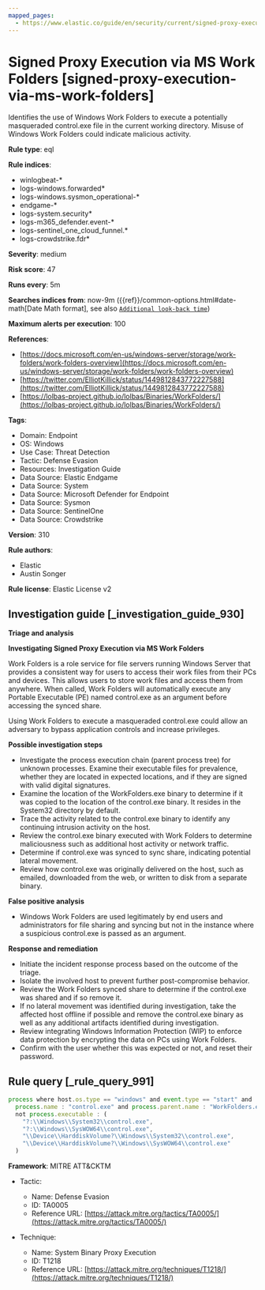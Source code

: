 ```yaml
---
mapped_pages:
  - https://www.elastic.co/guide/en/security/current/signed-proxy-execution-via-ms-work-folders.html
---
```


# Signed Proxy Execution via MS Work Folders [signed-proxy-execution-via-ms-work-folders]

Identifies the use of Windows Work Folders to execute a potentially masqueraded control.exe file in the current working directory. Misuse of Windows Work Folders could indicate malicious activity.

**Rule type**: eql

**Rule indices**:

* winlogbeat-*
* logs-windows.forwarded*
* logs-windows.sysmon_operational-*
* endgame-*
* logs-system.security*
* logs-m365_defender.event-*
* logs-sentinel_one_cloud_funnel.*
* logs-crowdstrike.fdr*

**Severity**: medium

**Risk score**: 47

**Runs every**: 5m

**Searches indices from**: now-9m ({{ref}}/common-options.html#date-math[Date Math format], see also [`Additional look-back time`](docs-content://solutions/security/detect-and-alert/create-detection-rule.md#rule-schedule))

**Maximum alerts per execution**: 100

**References**:

* [https://docs.microsoft.com/en-us/windows-server/storage/work-folders/work-folders-overview](https://docs.microsoft.com/en-us/windows-server/storage/work-folders/work-folders-overview)
* [https://twitter.com/ElliotKillick/status/1449812843772227588](https://twitter.com/ElliotKillick/status/1449812843772227588)
* [https://lolbas-project.github.io/lolbas/Binaries/WorkFolders/](https://lolbas-project.github.io/lolbas/Binaries/WorkFolders/)

**Tags**:

* Domain: Endpoint
* OS: Windows
* Use Case: Threat Detection
* Tactic: Defense Evasion
* Resources: Investigation Guide
* Data Source: Elastic Endgame
* Data Source: System
* Data Source: Microsoft Defender for Endpoint
* Data Source: Sysmon
* Data Source: SentinelOne
* Data Source: Crowdstrike

**Version**: 310

**Rule authors**:

* Elastic
* Austin Songer

**Rule license**: Elastic License v2

## Investigation guide [_investigation_guide_930]

**Triage and analysis**

**Investigating Signed Proxy Execution via MS Work Folders**

Work Folders is a role service for file servers running Windows Server that provides a consistent way for users to access their work files from their PCs and devices. This allows users to store work files and access them from anywhere. When called, Work Folders will automatically execute any Portable Executable (PE) named control.exe as an argument before accessing the synced share.

Using Work Folders to execute a masqueraded control.exe could allow an adversary to bypass application controls and increase privileges.

**Possible investigation steps**

* Investigate the process execution chain (parent process tree) for unknown processes. Examine their executable files for prevalence, whether they are located in expected locations, and if they are signed with valid digital signatures.
* Examine the location of the WorkFolders.exe binary to determine if it was copied to the location of the control.exe binary. It resides in the System32 directory by default.
* Trace the activity related to the control.exe binary to identify any continuing intrusion activity on the host.
* Review the control.exe binary executed with Work Folders to determine maliciousness such as additional host activity or network traffic.
* Determine if control.exe was synced to sync share, indicating potential lateral movement.
* Review how control.exe was originally delivered on the host, such as emailed, downloaded from the web, or written to disk from a separate binary.

**False positive analysis**

* Windows Work Folders are used legitimately by end users and administrators for file sharing and syncing but not in the instance where a suspicious control.exe is passed as an argument.

**Response and remediation**

* Initiate the incident response process based on the outcome of the triage.
* Isolate the involved host to prevent further post-compromise behavior.
* Review the Work Folders synced share to determine if the control.exe was shared and if so remove it.
* If no lateral movement was identified during investigation, take the affected host offline if possible and remove the control.exe binary as well as any additional artifacts identified during investigation.
* Review integrating Windows Information Protection (WIP) to enforce data protection by encrypting the data on PCs using Work Folders.
* Confirm with the user whether this was expected or not, and reset their password.


## Rule query [_rule_query_991]

```js
process where host.os.type == "windows" and event.type == "start" and
  process.name : "control.exe" and process.parent.name : "WorkFolders.exe" and
  not process.executable : (
    "?:\\Windows\\System32\\control.exe",
    "?:\\Windows\\SysWOW64\\control.exe",
    "\\Device\\HarddiskVolume?\\Windows\\System32\\control.exe",
    "\\Device\\HarddiskVolume?\\Windows\\SysWOW64\\control.exe"
  )
```

**Framework**: MITRE ATT&CKTM

* Tactic:

    * Name: Defense Evasion
    * ID: TA0005
    * Reference URL: [https://attack.mitre.org/tactics/TA0005/](https://attack.mitre.org/tactics/TA0005/)

* Technique:

    * Name: System Binary Proxy Execution
    * ID: T1218
    * Reference URL: [https://attack.mitre.org/techniques/T1218/](https://attack.mitre.org/techniques/T1218/)



